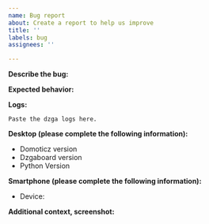```yaml
---
name: Bug report
about: Create a report to help us improve
title: ''
labels: bug
assignees: ''

---
```


**Describe the bug:**  
<!-- A clear and concise description of what the bug is. -->

**Expected behavior:**  
<!-- A clear and concise description of what you expected to happen. -->

**Logs:**
<!-- Turn on debug logs in setting -->

```
Paste the dzga logs here.
```

**Desktop (please complete the following information):**
 - Domoticz version <!-- e.g. Stable 4.10717 -->
 - Dzgaboard version <!-- e.g. 1.3.1 -->
 - Python Version <!--e.g. 3.5.3 -->

**Smartphone (please complete the following information):**
 - Device: <!-- e.g. iPhone6 -->

**Additional context, screenshot:**  
<!-- Add any other context or screenshot about the problem here. -->
